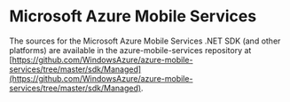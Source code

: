 # Microsoft Azure Mobile Services #

The sources for the Microsoft Azure Mobile Services .NET SDK (and other platforms) are available in the azure-mobile-services repository at [https://github.com/WindowsAzure/azure-mobile-services/tree/master/sdk/Managed](https://github.com/WindowsAzure/azure-mobile-services/tree/master/sdk/Managed).
